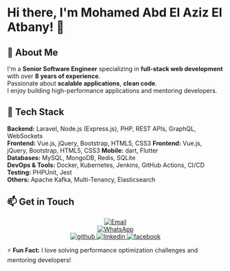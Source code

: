# Hi there, I'm Mohamed Abd El Aziz El Atbany! 👋

## 🚀 About Me
I'm a **Senior Software Engineer** specializing in **full-stack web development** with over **8 years of experience**. <br>
Passionate about **scalable applications**, **clean code**. <br>
I enjoy building high-performance applications and mentoring developers.

## 🔧 Tech Stack

**Backend:** Laravel, Node.js (Express.js), PHP, REST APIs, GraphQL, WebSockets  
**Frontend:** Vue.js, jQuery, Bootstrap, HTML5, CSS3 
**Frontend:** Vue.js, jQuery, Bootstrap, HTML5, CSS3 
**Mobile:** dart, Flutter  
**Databases:** MySQL, MongoDB, Redis, SQLite  
**DevOps & Tools:** Docker, Kubernetes, Jenkins, GitHub Actions, CI/CD  
**Testing:** PHPUnit, Jest  
**Others:** Apache Kafka, Multi-Tenancy, Elasticsearch  

## 📫 Get in Touch

<div align="center">
 <a href="mailto:mr.atbooo@gmail.com" target="_blank">
    <img src="https://img.shields.io/badge/email-mr.atbooo@gmail.com-blue?style=for-the-badge&logo=gmail&logoColor=white" alt="Email" />
 </a>
<br />
 <a href="https://wa.me/+201002057100" target="_blank">
    <img src="https://img.shields.io/badge/WhatsApp-+201002057100-green?style=for-the-badge&logo=whatsapp&logoColor=white" alt="WhatsApp" />
 </a>
<br />
 <a href="https://github.com/mr-atbooo" target="_blank">
    <img src="https://img.shields.io/badge/github-%2324292e.svg?&style=for-the-badge&logo=github&logoColor=white" alt="github" />
 </a>
 <a href="https://linkedin.com/in/mohammed-elatbany-7b3914124" target="_blank">
    <img src="https://img.shields.io/badge/linkedin-%231E77B5.svg?&style=for-the-badge&logo=linkedin&logoColor=white" alt="linkedin" />
 </a>
 <a href="https://www.facebook.com/atbooo" target="_blank">
    <img src="https://img.shields.io/badge/facebook-%232E87FB.svg?&style=for-the-badge&logo=facebook&logoColor=white" alt="facebook" />
 </a>
</div>




⚡ **Fun Fact:** I love solving performance optimization challenges and mentoring developers!
